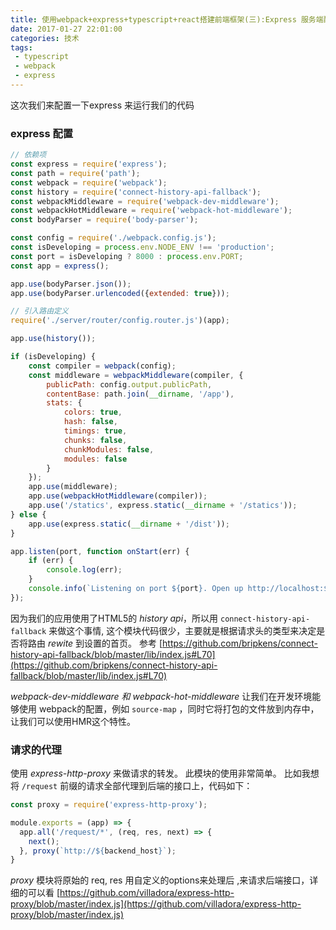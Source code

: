 ```yaml
---
title: 使用webpack+express+typescript+react搭建前端框架(三):Express 服务端配置
date: 2017-01-27 22:01:00
categories: 技术
tags:
 - typescript
 - webpack
 - express
---
```


这次我们来配置一下express 来运行我们的代码
<!--more-->
### express 配置


```js
// 依赖项
const express = require('express');
const path = require('path');
const webpack = require('webpack');
const history = require('connect-history-api-fallback');
const webpackMiddleware = require('webpack-dev-middleware');
const webpackHotMiddleware = require('webpack-hot-middleware');
const bodyParser = require('body-parser');

const config = require('./webpack.config.js');
const isDeveloping = process.env.NODE_ENV !== 'production';
const port = isDeveloping ? 8000 : process.env.PORT;
const app = express();

app.use(bodyParser.json());
app.use(bodyParser.urlencoded({extended: true}));

// 引入路由定义
require('./server/router/config.router.js')(app);

app.use(history());

if (isDeveloping) {
    const compiler = webpack(config);
    const middleware = webpackMiddleware(compiler, {
        publicPath: config.output.publicPath,
        contentBase: path.join(__dirname, '/app'),
        stats: {
            colors: true,
            hash: false,
            timings: true,
            chunks: false,
            chunkModules: false,
            modules: false
        }
    });
    app.use(middleware);
    app.use(webpackHotMiddleware(compiler));
	app.use('/statics', express.static(__dirname + '/statics'));
} else {
    app.use(express.static(__dirname + '/dist'));
}

app.listen(port, function onStart(err) {
    if (err) {
        console.log(err);
    }
    console.info(`Listening on port ${port}. Open up http://localhost:${port}/ in your browser.`);
});
```

因为我们的应用使用了HTML5的 *history api*，所以用 `connect-history-api-fallback` 来做这个事情, 这个模块代码很少，主要就是根据请求头的类型来决定是否将路由 *rewite* 到设置的首页。
参考 [https://github.com/bripkens/connect-history-api-fallback/blob/master/lib/index.js#L70](https://github.com/bripkens/connect-history-api-fallback/blob/master/lib/index.js#L70)



*webpack-dev-middleware 和 webpack-hot-middleware* 让我们在开发环境能够使用 webpack的配置，例如 `source-map` ，同时它将打包的文件放到内存中，让我们可以使用HMR这个特性。

### 请求的代理

使用 *express-http-proxy* 来做请求的转发。 此模块的使用非常简单。 比如我想将 `/request` 前缀的请求全部代理到后端的接口上，代码如下：
```js
const proxy = require('express-http-proxy');

module.exports = (app) => {
  app.all('/request/*', (req, res, next) => {
    next();
  }, proxy(`http://${backend_host}`);
}
```

*proxy* 模块将原始的 req, res 用自定义的options来处理后 ,来请求后端接口，详细的可以看 [https://github.com/villadora/express-http-proxy/blob/master/index.js](https://github.com/villadora/express-http-proxy/blob/master/index.js)

